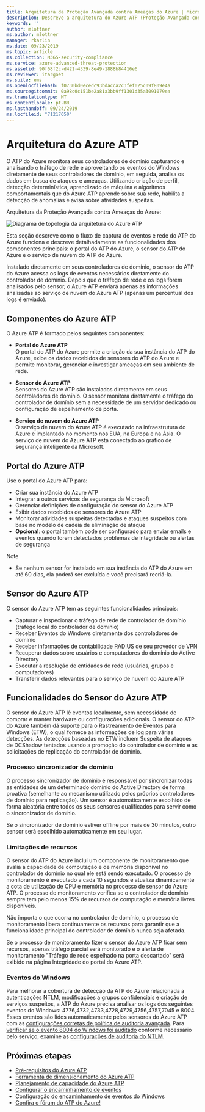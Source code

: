 ```yaml
---
title: Arquitetura da Proteção Avançada contra Ameaças do Azure | Microsoft Docs
description: Descreve a arquitetura do Azure ATP (Proteção Avançada contra Ameaças)
keywords: ''
author: mlottner
ms.author: mlottner
manager: rkarlin
ms.date: 09/23/2019
ms.topic: article
ms.collection: M365-security-compliance
ms.service: azure-advanced-threat-protection
ms.assetid: 90f68f2c-d421-4339-8e49-1888b84416e6
ms.reviewer: itargoet
ms.suite: ems
ms.openlocfilehash: f0730bd0ecedc93bdacca2c3fef025c09f809e4a
ms.sourcegitcommit: 0a98c0c151be2a81a3bb9ff1301d35a3091079ea
ms.translationtype: HT
ms.contentlocale: pt-BR
ms.lasthandoff: 09/24/2019
ms.locfileid: "71217650"
---
```

# <a name="azure-atp-architecture"></a>Arquitetura do Azure ATP

O ATP do Azure monitora seus controladores de domínio capturando e analisando o tráfego de rede e aproveitando os eventos do Windows diretamente de seus controladores de domínio, em seguida, analisa os dados em busca de ataques e ameaças. Utilizando criação de perfil, detecção determinística, aprendizado de máquina e algoritmos comportamentais que do Azure ATP aprende sobre sua rede, habilita a detecção de anomalias e avisa sobre atividades suspeitas.

Arquitetura da Proteção Avançada contra Ameaças do Azure:

![Diagrama de topologia da arquitetura do Azure ATP](media/atp-architecture-topology.png)

Esta seção descreve como o fluxo de captura de eventos e rede do ATP do Azure funciona e descreve detalhadamente as funcionalidades dos componentes principais: o portal do ATP do Azure, o sensor do ATP do Azure e o serviço de nuvem do ATP do Azure. 

Instalado diretamente em seus controladores de domínio, o sensor do ATP do Azure acessa os logs de eventos necessários diretamente do controlador de domínio. Depois que o tráfego de rede e os logs forem analisados pelo sensor, o Azure ATP enviará apenas as informações analisadas ao serviço de nuvem do Azure ATP (apenas um percentual dos logs é enviado). 

## <a name="azure-atp-components"></a>Componentes do Azure ATP
O Azure ATP é formado pelos seguintes componentes:

-   **Portal do Azure ATP** <br>
O portal do ATP do Azure permite a criação da sua instância do ATP do Azure, exibe os dados recebidos de sensores do ATP do Azure e permite monitorar, gerenciar e investigar ameaças em seu ambiente de rede.  
-   **Sensor do Azure ATP**<br>
Sensores do Azure ATP são instalados diretamente em seus controladores de domínio. O sensor monitora diretamente o tráfego do controlador de domínio sem a necessidade de um servidor dedicado ou configuração de espelhamento de porta.

-   **Serviço de nuvem do Azure ATP**<br>
O serviço de nuvem do Azure ATP é executado na infraestrutura do Azure e implantado no momento nos EUA, na Europa e na Ásia. O serviço de nuvem do Azure ATP está conectado ao gráfico de segurança inteligente da Microsoft. 

## <a name="azure-atp-portal"></a>Portal do Azure ATP 
Use o portal do Azure ATP para:
- Criar sua instância do Azure ATP
- Integrar a outros serviços de segurança da Microsoft 
- Gerenciar definições de configuração do sensor do Azure ATP 
- Exibir dados recebidos de sensores do Azure ATP
- Monitorar atividades suspeitas detectadas e ataques suspeitos com base no modelo de cadeia de eliminação de ataque
- **Opcional**: o portal também pode ser configurado para enviar emails e eventos quando forem detectados problemas de integridade ou alertas de segurança

> [!NOTE]
> - Se nenhum sensor for instalado em sua instância do ATP do Azure em até 60 dias, ela poderá ser excluída e você precisará recriá-la.

## <a name="azure-atp-sensor"></a>Sensor do Azure ATP
O sensor do Azure ATP tem as seguintes funcionalidades principais:
- Capturar e inspecionar o tráfego de rede de controlador de domínio (tráfego local do controlador de domínio)
- Receber Eventos do Windows diretamente dos controladores de domínio 
- Receber informações de contabilidade RADIUS de seu provedor de VPN
- Recuperar dados sobre usuários e computadores do domínio do Active Directory
- Executar a resolução de entidades de rede (usuários, grupos e computadores)
- Transferir dados relevantes para o serviço de nuvem do Azure ATP

 
## <a name="azure-atp-sensor-features"></a>Funcionalidades do Sensor do Azure ATP

O sensor do Azure ATP lê eventos localmente, sem necessidade de comprar e manter hardware ou configurações adicionais. O sensor do ATP do Azure também dá suporte para o Rastreamento de Eventos para Windows (ETW), o qual fornece as informações de log para várias detecções. As detecções baseadas no ETW incluem Suspeita de ataques de DCShadow tentados usando a promoção do controlador de domínio e as solicitações de replicação do controlador de domínio.

### <a name="domain-synchronizer-process"></a>Processo sincronizador de domínio

O processo sincronizador de domínio é responsável por sincronizar todas as entidades de um determinado domínio do Active Directory de forma proativa (semelhante ao mecanismo utilizado pelos próprios controladores de domínio para replicação). Um sensor é automaticamente escolhido de forma aleatória entre todos os seus sensores qualificados para servir como o sincronizador de domínio. 

Se o sincronizador de domínio estiver offline por mais de 30 minutos, outro sensor será escolhido automaticamente em seu lugar. 
    
### <a name="resource-limitations"></a>Limitações de recursos

O sensor do ATP do Azure inclui um componente de monitoramento que avalia a capacidade de computação e de memória disponível no controlador de domínio no qual ele está sendo executado. O processo de monitoramento é executado a cada 10 segundos e atualiza dinamicamente a cota de utilização de CPU e memória no processo de sensor do Azure ATP. O processo de monitoramento verifica se o controlador de domínio sempre tem pelo menos 15% de recursos de computação e memória livres disponíveis.

Não importa o que ocorra no controlador de domínio, o processo de monitoramento libera continuamente os recursos para garantir que a funcionalidade principal do controlador de domínio nunca seja afetada.

Se o processo de monitoramento fizer o sensor do Azure ATP ficar sem recursos, apenas tráfego parcial será monitorado e o alerta de monitoramento "Tráfego de rede espelhado na porta descartado" será exibido na página Integridade do portal do Azure ATP.

### <a name="windows-events"></a>Eventos do Windows

Para melhorar a cobertura de detecção da ATP do Azure relacionada a autenticações NTLM, modificações a grupos confidenciais e criação de serviços suspeitos, a ATP do Azure precisa analisar os logs dos seguintes eventos do Windows: 4776,4732,4733,4728,4729,4756,4757,7045 e 8004. Esses eventos são lidos automaticamente pelos sensores do Azure ATP com as [configurações corretas de política de auditoria avançada](atp-advanced-audit-policy.md). Para [verificar se o evento 8004 do Windows foi auditado](configure-windows-event-collection.md##ntlm-authentication-using-windows-event-8004) conforme necessário pelo serviço, examine as [configurações de auditoria do NTLM](https://blogs.technet.microsoft.com/askds/2009/10/08/ntlm-blocking-and-you-application-analysis-and-auditing-methodologies-in-windows-7/).

## <a name="next-steps"></a>Próximas etapas

- [Pré-requisitos do Azure ATP](atp-prerequisites.md)
- [Ferramenta de dimensionamento do Azure ATP](http://aka.ms/trisizingtool)
- [Planejamento de capacidade do Azure ATP](atp-capacity-planning.md)
- [Configurar o encaminhamento de eventos](configure-event-forwarding.md)
- [Configuração do encaminhamento de eventos do Windows](configure-event-forwarding.md)
- [Confira o fórum do ATP do Azure!](https://aka.ms/azureatpcommunity)
